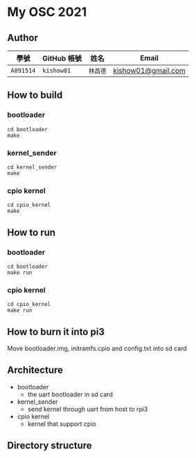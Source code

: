 # My OSC 2021

## Author

| 學號        | GitHub 帳號  | 姓名    | Email                      |
| ---------- | ----------- | ------- | -------------------------- |
| `A091514`  | `kishow01`  | `林昌德` | kishow01@gmail.com         |

## How to build
### bootloader
```
cd bootloader
make
```

### kernel_sender
```
cd kernel_sender
make
```

### cpio kernel
```
cd cpio_kernel
make
```

## How to run
### bootloader
```
cd bootloader
make run
```

### cpio kernel
```
cd cpio_kernel
make run
```

## How to burn it into pi3
Move bootloader.img, initramfs.cpio and config.txt into sd card

## Architecture

+ bootloader
    + the uart bootloader in sd card
+ kernel_sender
    + send kernel through uart from host to rpi3
+ cpio kernel
    + kernel that support cpio

## Directory structure
